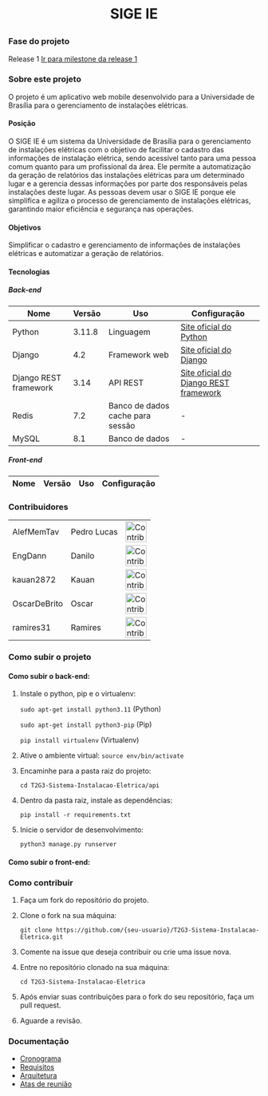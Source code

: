 <h1 align="center">

SIGE IE
</h1>

### Fase do projeto
Release 1 <a href="https://github.com/ResidenciaTICBrisa/T2G3-Sistema-Instalacao-Eletrica/milestone/1">Ir para milestone da release 1</a>

### Sobre este projeto
O projeto é um aplicativo web mobile desenvolvido para a Universidade de Brasília para o gerenciamento de instalações elétricas.
#### Posição
O SIGE IE é um sistema da Universidade de Brasília para o gerenciamento de instalações elétricas com o objetivo de facilitar o cadastro das informações de instalação elétrica, sendo acessível tanto para uma pessoa comum quanto para um profissional da área. Ele permite a automatização da geração de relatórios das instalações elétricas para um determinado lugar e a gerencia dessas informações por parte dos responsáveis pelas instalações deste lugar. As pessoas devem usar o SIGE IE porque ele simplifica e agiliza o processo de gerenciamento de instalações elétricas, garantindo maior eficiência e segurança nas operações.

#### Objetivos
Simplificar o cadastro e gerenciamento de informações de instalações elétricas e automatizar a geração de relatórios.
#### Tecnologias
##### Back-end
<div align="center">
  
| Nome | Versão | Uso | Configuração |
|---|---|---|---|
| Python | 3.11.8| Linguagem | [Site oficial do Python](https://www.python.org/downloads/) |
| Django | 4.2 | Framework web | [Site oficial do Django](https://www.djangoproject.com/download/) |
| Django REST framework | 3.14 | API REST | [Site oficial do Django REST framework](https://www.django-rest-framework.org/#installation) |
| Redis | 7.2 | Banco de dados cache para sessão | - |
| MySQL | 8.1 | Banco de dados | - |


</div>

##### Front-end

<div align="center">
  
| Nome | Versão | Uso | Configuração |
|---|---|---|---|
  
</div>

### Contribuidores 
<div align="center">
  <table>
    <tbody>
      <tr>
        <td>AlefMemTav</td>
        <td>Pedro Lucas</td>
        <td><img src="https://avatars.githubusercontent.com/u/97984278?v=4" alt="Contribuidor" width="42px;" ></td>
      </tr>
      <tr>
        <td>EngDann</td>
        <td>Danilo</td>
        <td><img src="https://avatars.githubusercontent.com/u/137555908?v=4" alt="Contribuidor" width="42px;" ></td>
      </tr>
      <tr>
        <td>kauan2872</td>
        <td>Kauan</td>
        <td><img src="https://avatars.githubusercontent.com/u/103394028?v=4" alt="Contribuidor" width="42px;" ></td>
      </tr>
      <tr>
        <td>OscarDeBrito</td>
        <td>Oscar</td>
        <td><img src="https://avatars.githubusercontent.com/u/98489703?v=4" alt="Contribuidor" width="42px;" ></td>
      </tr>
      <tr>
        <td>ramires31</td>
        <td>Ramires</td>
        <td><img src="https://avatars.githubusercontent.com/u/139188097?v=4" alt="Contribuidor" width="42px;" ></td>
      </tr>
    </tbody>
  </table>
</div>

### Como subir o projeto
#### Como subir o back-end:
1. Instale o python, pip e o virtualenv:

   `sudo apt-get install python3.11` (Python)

   `sudo apt-get install python3-pip` (Pip)

   `pip install virtualenv` (Virtualenv)
   
2. Ative o ambiente virtual: `source env/bin/activate`
3. Encaminhe para a pasta raiz do projeto:

    `cd T2G3-Sistema-Instalacao-Eletrica/api`

4. Dentro da pasta raiz, instale as dependências:

   `pip install -r requirements.txt`

5. Inicie o servidor de desenvolvimento:

   `python3 manage.py runserver`

#### Como subir o front-end:

### Como contribuir
1. Faça um fork do repositório do projeto.
2. Clone o fork na sua máquina:
   
   `git clone https://github.com/{seu-usuario}/T2G3-Sistema-Instalacao-Eletrica.git`
   
3. Comente na issue que deseja contribuir ou crie uma issue nova.
4. Entre no repositório clonado na sua máquina:
    
   `cd T2G3-Sistema-Instalacao-Eletrica`
   
5. Após enviar suas contribuições para o fork do seu repositório, faça um pull request.
6. Aguarde a revisão. 

### Documentação
- [Cronograma](https://github.com/ResidenciaTICBrisa/T2G3-Sistema-Instalacao-Eletrica/issues/3)
- [Requisitos](https://github.com/ResidenciaTICBrisa/T2G3-Sistema-Instalacao-Eletrica/issues/1)
- [Arquitetura](https://github.com/ResidenciaTICBrisa/T2G3-Sistema-Instalacao-Eletrica/issues/2)
- [Atas de reunião](https://github.com/ResidenciaTICBrisa/T2G3-Sistema-Instalacao-Eletrica/issues/4)
